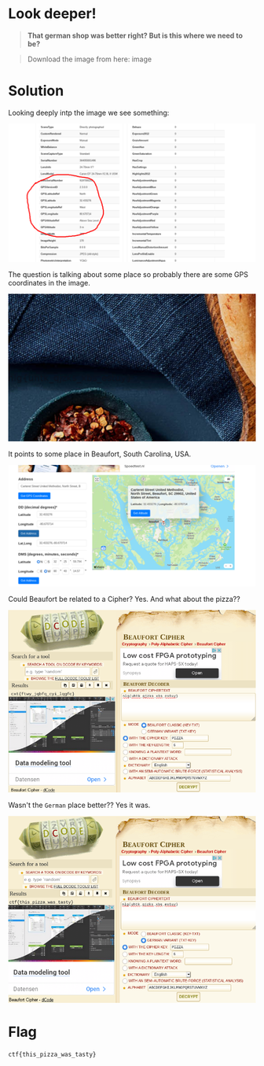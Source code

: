 # Look deeper!

> **That german shop was better right? But is this where we need to be?**

> Download the image from here: image

# Solution

Looking deeply intp the image we see something:

![cipher text](deeper1.png?raw=true "cipher text")

The question is talking about some place so probably there are some GPS coordinates in the image.

![GPS coords](deeper2.png?raw=true "GPS coords")

It points to some place in Beaufort, South Carolina, USA.

![Beaufort](deeper3.png?raw=true "Beaufort")

Could Beaufort be related to a Cipher? Yes. And what about the pizza??

![Beaufort Cipher](deeper4.png?raw=true "Beaufort Cipher")

Wasn't the `German` place better?? Yes it was.

![flag](deeper5.png?raw=true "flag")

# Flag

`ctf{this_pizza_was_tasty}`